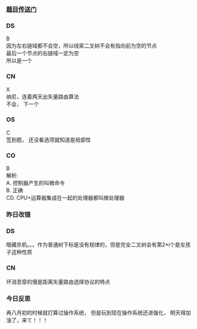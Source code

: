 ### [题目传送门](https://mp.weixin.qq.com/s/e-fIadMIq0AKX4UQAGXgYA)

### DS  
B    
因为左右链域都不会空，所以线索二叉树不会有指向前为空的节点  
最后一个节点的右链域一定为空  
所以是一个

### CN  
X  
纳尼，连着两天出矢量路由算法  
不会， 下一个  

### OS  
C  
签到题， 还没看选项就知道是局部性
### CO  
B      
解析:  
A. 控制器产生的叫微命令  
B. 正确  
CD. CPU+运算器集成在一起的处理器都叫微处理器  
### 昨日改错  
### DS  
暗藏杀机。。。作为普通树下标是没有规律的，但是完全二叉树会有第2*i个是左孩子这种性质  
### CN  
坏消息穿的慢是距离矢量路由选择协议的特点  
### 今日反思
再八月初的时候就打算过操作系统， 但是玩到现在操作系统还进强化， 明天得加油了，来て！！！